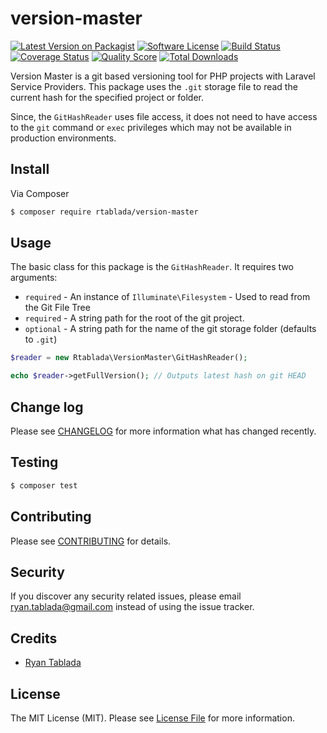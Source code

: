 # version-master

[![Latest Version on Packagist][ico-version]][link-packagist]
[![Software License][ico-license]](LICENSE.md)
[![Build Status][ico-travis]][link-travis]
[![Coverage Status][ico-scrutinizer]][link-scrutinizer]
[![Quality Score][ico-code-quality]][link-code-quality]
[![Total Downloads][ico-downloads]][link-downloads]

Version Master is a git based versioning tool for PHP projects with Laravel Service Providers.
This package uses the `.git` storage file to read the current hash for the specified project or folder.

Since, the `GitHashReader` uses file access, it does not need to have access to the `git` command or `exec` privileges which may not be available in production environments.

## Install

Via Composer

``` bash
$ composer require rtablada/version-master
```

## Usage

The basic class for this package is the `GitHashReader`.
It requires two arguments:

* `required` - An instance of `Illuminate\Filesystem` - Used to read from the Git File Tree
* `required` - A string path for the root of the git project.
* `optional` - A string path for the name of the git storage folder (defaults to `.git`)

``` php
$reader = new Rtablada\VersionMaster\GitHashReader();

echo $reader->getFullVersion(); // Outputs latest hash on git HEAD
```

## Change log

Please see [CHANGELOG](CHANGELOG.md) for more information what has changed recently.

## Testing

``` bash
$ composer test
```

## Contributing

Please see [CONTRIBUTING](CONTRIBUTING.md) for details.

## Security

If you discover any security related issues, please email ryan.tablada@gmail.com instead of using the issue tracker.

## Credits

- [Ryan Tablada][link-author]

## License

The MIT License (MIT). Please see [License File](LICENSE.md) for more information.

[ico-version]: https://img.shields.io/packagist/v/rtablada/version-master.svg?style=flat-square
[ico-license]: https://img.shields.io/badge/license-MIT-brightgreen.svg?style=flat-square
[ico-travis]: https://img.shields.io/travis/thephprtablada/version-master/master.svg?style=flat-square
[ico-scrutinizer]: https://img.shields.io/scrutinizer/coverage/g/thephprtablada/version-master.svg?style=flat-square
[ico-code-quality]: https://img.shields.io/scrutinizer/g/thephprtablada/version-master.svg?style=flat-square
[ico-downloads]: https://img.shields.io/packagist/dt/rtablada/version-master.svg?style=flat-square

[link-packagist]: https://packagist.org/packages/rtablada/version-master
[link-travis]: https://travis-ci.org/thephprtablada/version-master
[link-scrutinizer]: https://scrutinizer-ci.com/g/thephprtablada/version-master/code-structure
[link-code-quality]: https://scrutinizer-ci.com/g/thephprtablada/version-master
[link-downloads]: https://packagist.org/packages/rtablada/version-master
[link-author]: https://github.com/rtablada
[link-contributors]: ../../contributors

